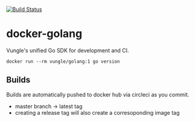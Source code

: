 [![Build Status](https://travis-ci.org/Vungle/docker-golang.svg?branch=master)](https://travis-ci.org/Vungle/docker-golang)

# docker-golang

Vungle's unified Go SDK for development and CI.

    docker run --rm vungle/golang:1 go version

## Builds

Builds are automatically pushed to docker hub via circleci as you commit.

* master branch -> latest tag
* creating a release tag will also create a corresoponding image tag


